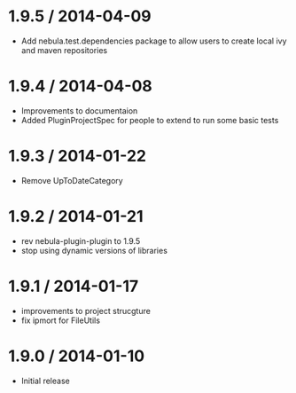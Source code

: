 1.9.5 / 2014-04-09
==================

* Add nebula.test.dependencies package to allow users to create local ivy and maven repositories

1.9.4 / 2014-04-08
==================

* Improvements to documentaion
* Added PluginProjectSpec for people to extend to run some basic tests

1.9.3 / 2014-01-22
==================

* Remove UpToDateCategory

1.9.2 / 2014-01-21
==================

* rev nebula-plugin-plugin to 1.9.5
* stop using dynamic versions of libraries

1.9.1 / 2014-01-17
==================

* improvements to project strucgture
* fix ipmort for FileUtils

1.9.0 / 2014-01-10
==================

* Initial release

